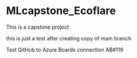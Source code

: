 # MLcapstone_Ecoflare

This is a capstone project

this is just a test after creating copy of main branch

Test GitHub to Azure Boards connection AB#119
